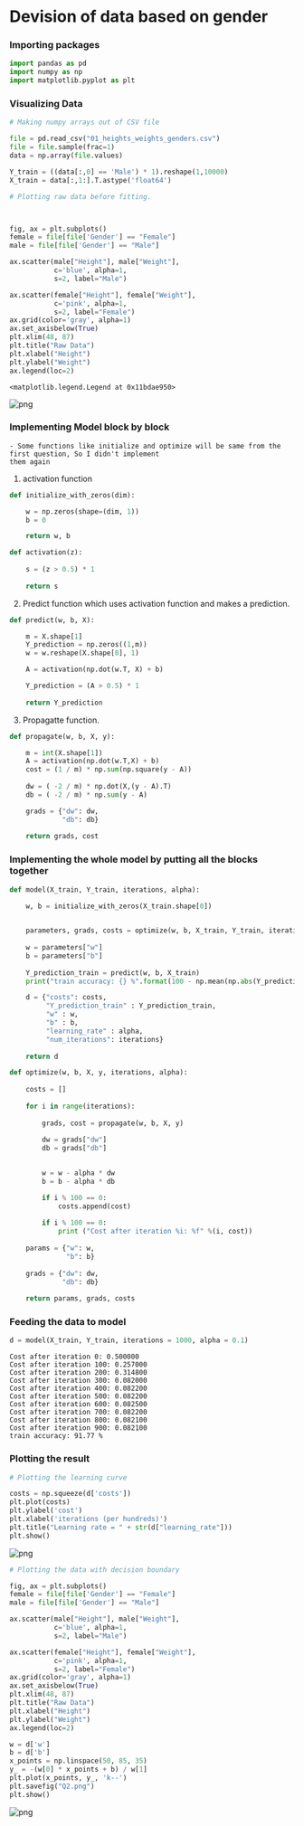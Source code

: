 # Devision of data based on gender

### Importing packages


```python
import pandas as pd
import numpy as np
import matplotlib.pyplot as plt
```

### Visualizing Data


```python
# Making numpy arrays out of CSV file

file = pd.read_csv("01_heights_weights_genders.csv")
file = file.sample(frac=1)
data = np.array(file.values)

Y_train = ((data[:,0] == 'Male') * 1).reshape(1,10000)
X_train = data[:,1:].T.astype('float64')
```


```python
# Plotting raw data before fitting.



fig, ax = plt.subplots()
female = file[file['Gender'] == "Female"]
male = file[file['Gender'] == "Male"]

ax.scatter(male["Height"], male["Weight"],
           c='blue', alpha=1,
           s=2, label="Male")

ax.scatter(female["Height"], female["Weight"],
           c='pink', alpha=1,
           s=2, label="Female")
ax.grid(color='gray', alpha=1)
ax.set_axisbelow(True)
plt.xlim(48, 87)
plt.title("Raw Data")
plt.xlabel("Height")
plt.ylabel("Weight")
ax.legend(loc=2)
```




    <matplotlib.legend.Legend at 0x11bdae950>




![png](output_5_1.png)


### Implementing Model block by block
    - Some functions like initialize and optimize will be same from the first question, So I didn't implement 
    them again

1. activation function


```python
def initialize_with_zeros(dim):

    w = np.zeros(shape=(dim, 1))
    b = 0

    return w, b
```


```python
def activation(z):
    
    s = (z > 0.5) * 1
    
    return s
```

2. Predict function which uses activation function and makes a prediction.


```python
def predict(w, b, X):

    m = X.shape[1]
    Y_prediction = np.zeros((1,m))
    w = w.reshape(X.shape[0], 1)

    A = activation(np.dot(w.T, X) + b)

    Y_prediction = (A > 0.5) * 1
    
    return Y_prediction
```

3. Propagatte function.


```python
def propagate(w, b, X, y):

    m = int(X.shape[1])
    A = activation(np.dot(w.T,X) + b)
    cost = (1 / m) * np.sum(np.square(y - A))   
    
    dw = ( -2 / m) * np.dot(X,(y - A).T)
    db = ( -2 / m) * np.sum(y - A)

    grads = {"dw": dw,
             "db": db}
    
    return grads, cost
```

### Implementing the whole model by putting all the blocks together


```python
def model(X_train, Y_train, iterations, alpha):

    w, b = initialize_with_zeros(X_train.shape[0])
    

    parameters, grads, costs = optimize(w, b, X_train, Y_train, iterations, alpha)
    
    w = parameters["w"]
    b = parameters["b"]
    
    Y_prediction_train = predict(w, b, X_train)
    print("train accuracy: {} %".format(100 - np.mean(np.abs(Y_prediction_train - Y_train)) * 100))

    d = {"costs": costs, 
         "Y_prediction_train" : Y_prediction_train, 
         "w" : w, 
         "b" : b,
         "learning_rate" : alpha,
         "num_iterations": iterations}
    
    return d
```


```python
def optimize(w, b, X, y, iterations, alpha):
    
    costs = []
    
    for i in range(iterations):
        
        grads, cost = propagate(w, b, X, y)
        
        dw = grads["dw"]
        db = grads["db"]
        

        w = w - alpha * dw
        b = b - alpha * db

        if i % 100 == 0:
            costs.append(cost)
        
        if i % 100 == 0:
            print ("Cost after iteration %i: %f" %(i, cost))
    
    params = {"w": w,
              "b": b}
    
    grads = {"dw": dw,
             "db": db}
    
    return params, grads, costs
```

### Feeding the data to model


```python
d = model(X_train, Y_train, iterations = 1000, alpha = 0.1)
```

    Cost after iteration 0: 0.500000
    Cost after iteration 100: 0.257000
    Cost after iteration 200: 0.314800
    Cost after iteration 300: 0.082000
    Cost after iteration 400: 0.082200
    Cost after iteration 500: 0.082200
    Cost after iteration 600: 0.082500
    Cost after iteration 700: 0.082200
    Cost after iteration 800: 0.082100
    Cost after iteration 900: 0.082100
    train accuracy: 91.77 %


### Plotting the result


```python
# Plotting the learning curve

costs = np.squeeze(d['costs'])
plt.plot(costs)
plt.ylabel('cost')
plt.xlabel('iterations (per hundreds)')
plt.title("Learning rate = " + str(d["learning_rate"]))
plt.show()
```


![png](output_19_0.png)



```python
# Plotting the data with decision boundary

fig, ax = plt.subplots()
female = file[file['Gender'] == "Female"]
male = file[file['Gender'] == "Male"]

ax.scatter(male["Height"], male["Weight"],
           c='blue', alpha=1,
           s=2, label="Male")

ax.scatter(female["Height"], female["Weight"],
           c='pink', alpha=1,
           s=2, label="Female")
ax.grid(color='gray', alpha=1)
ax.set_axisbelow(True)
plt.xlim(48, 87)
plt.title("Raw Data")
plt.xlabel("Height")
plt.ylabel("Weight")
ax.legend(loc=2)

w = d['w']
b = d['b']
x_points = np.linspace(50, 85, 35)
y_ = -(w[0] * x_points + b) / w[1]
plt.plot(x_points, y_, 'k--')
plt.savefig("Q2.png")
plt.show()
```


![png](output_20_0.png)



```python

```

